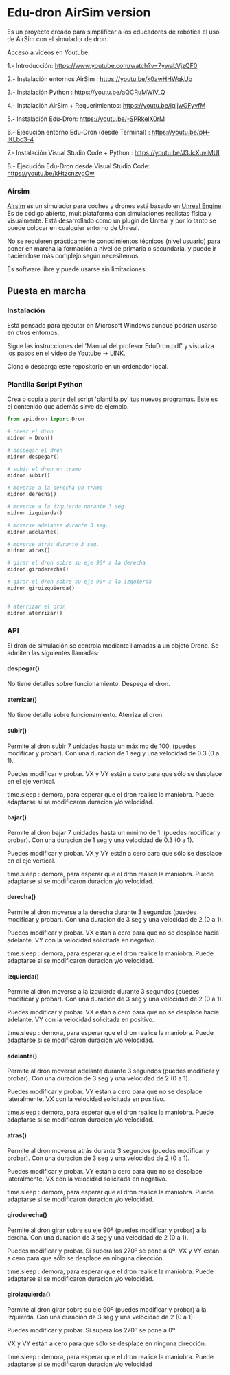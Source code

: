 # Edu-dron AirSim version
Es un proyecto creado para simplificar a los educadores de robótica el uso de AirSim con el simulador de dron.

Acceso a videos en Youtube:

 1.- Introducción: https://www.youtube.com/watch?v=7ywabVjzQF0
 
 2.- Instalación entornos AirSim : https://youtu.be/k0awHHWqkUo
 
 3.- Instalación Python : https://youtu.be/aQCRuMWiV_Q
 
 4.- Instalación AirSim + Requerimientos: https://youtu.be/igjjwGFyvfM
 
 5.- Instalación Edu-Dron: https://youtu.be/-SPRkelX0rM
 
 6.- Ejecución entorno Edu-Dron (desde Terminal) : https://youtu.be/pH-IKLbc3-4
 
 7.- Instalación Visual Studio Code + Python : https://youtu.be/J3JcXuviMUI
 
 8.- Ejecución Edu-Dron desde Visual Studio Code: https://youtu.be/kHtzcnzvgOw



### Airsim
[Airsim](https://github.com/microsoft/AirSim) es un simulador para coches y drones está basado en [Unreal Engine](https://www.unrealengine.com/).
Es de código abierto, multiplataforma con simulaciones realistas física y visualmente.
Está desarrollado como un plugin de Unreal y por lo tanto se puede colocar en cualquier entorno de Unreal.

No se requieren prácticamente conocimientos técnicos (nivel usuario) para poner en marcha la formación a nivel de primaria o secundaria,
y puede ir haciéndose más complejo según necesitemos.

Es software libre y puede usarse sin limitaciones.

## Puesta en marcha
### Instalación
Está pensado para ejecutar en Microsoft Windows aunque podrían usarse en otros entornos.

Sigue las instrucciones del 'Manual del profesor EduDron.pdf' y visualiza los pasos en el video de
Youtube -> LINK.

Clona o descarga este repositorio en un ordenador local.

### Plantilla Script Python

Crea o copia a partir del script 'plantilla.py' tus nuevos programas. Este es el contenido 
que además sirve de ejemplo.

```python
from api.dron import Dron

# crear el dron
midron = Dron()

# despegar el dron
midron.despegar()

# subir el dron un tramo
midron.subir()

# moverse a la derecha un tramo
midron.derecha()

# moverse a la izquierda durante 3 seg.
midron.izquierda()

# moverse adelante durante 3 seg.
midron.adelante()

# moverse atrás durante 3 seg.
midron.atras()

# girar el dron sobre su eje 90º a la derecha  
midron.giroderecha()

# girar el dron sobre su eje 90º a la izquierda  
midron.giroizquierda()


# aterrizar el dron
midron.aterrizar()
```

### API

El dron de simulación se controla mediante llamadas a un objeto Drone.
Se admiten las siguientes llamadas:

#### despegar()

No tiene detalles sobre funcionamiento. Despega el dron.

#### aterrizar()

No tiene detalle sobre funcionamiento. Aterriza el dron.

#### subir()

Permite al dron subir 7 unidades hasta un máximo de 100. (puedes modificar y probar). Con una duracion de 1 seg y una velocidad de 0.3 (0 a 1). 

Puedes modificar y probar. VX y VY están a cero para que sólo se desplace en el eje vertical.

time.sleep : demora, para esperar que el dron realice la maniobra. Puede adaptarse si se modificaron duracion y/o velocidad.

#### bajar()

Permite al dron bajar 7 unidades hasta un mínimo de 1. (puedes modificar y probar). Con una duracion de 1 seg y una velocidad de 0.3 (0 a 1). 

Puedes modificar y probar. VX y VY están a cero para que sólo se desplace en el eje vertical.

time.sleep : demora, para esperar que el dron realice la maniobra. Puede adaptarse si se modificaron duracion y/o velocidad.

#### derecha()

Permite al dron moverse a la derecha durante 3 segundos (puedes modificar y probar). Con una duracion de 3 seg y una velocidad de 2 (0 a 1). 

Puedes modificar y probar. VX están a cero para que no se desplace hacia adelante. VY con la velocidad solicitada en negativo.

time.sleep : demora, para esperar que el dron realice la maniobra. Puede adaptarse si se modificaron duracion y/o velocidad.

#### izquierda()

Permite al dron moverse a la izquierda durante 3 segundos (puedes modificar y probar). Con una duracion de 3 seg y una velocidad de 2 (0 a 1). 

Puedes modificar y probar. VX están a cero para que no se desplace hacia adelante. VY con la velocidad solicitada en positivo.

time.sleep : demora, para esperar que el dron realice la maniobra. Puede adaptarse si se modificaron duracion y/o velocidad.

#### adelante()

Permite al dron moverse adelante durante 3 segundos (puedes modificar y probar). Con una duracion de 3 seg y una velocidad de 2 (0 a 1). 

Puedes modificar y probar. VY están a cero para que no se desplace lateralmente. VX con la velocidad solicitada en positivo.

time.sleep : demora, para esperar que el dron realice la maniobra. Puede adaptarse si se modificaron duracion y/o velocidad.

#### atras()

Permite al dron moverse atrás durante 3 segundos (puedes modificar y probar). Con una duracion de 3 seg y una velocidad de 2 (0 a 1). 

Puedes modificar y probar. VY están a cero para que no se desplace lateralmente. VX con la velocidad solicitada en negativo.

time.sleep : demora, para esperar que el dron realice la maniobra. Puede adaptarse si se modificaron duracion y/o velocidad.

#### giroderecha()

Permite al dron girar sobre su eje 90º (puedes modificar y probar) a la dercha. Con una duracion de 3 seg y una velocidad de 2 (0 a 1). 

Puedes modificar y probar. Si supera los 270º se pone a 0º. VX y VY están a cero para que sólo se desplace en ninguna dirección.

time.sleep : demora, para esperar que el dron realice la maniobra. Puede adaptarse si se modificaron duracion y/o velocidad.

#### giroizquierda()

Permite al dron girar sobre su eje 90º (puedes modificar y probar) a la izquierda. Con una duracion de 3 seg y una velocidad de 2 (0 a 1). 

Puedes modificar y probar. Si supera los 270º se pone a 0º.

VX y VY están a cero para que sólo se desplace en ninguna dirección.

time.sleep : demora, para esperar que el dron realice la maniobra. Puede adaptarse si se modificaron duracion y/o velocidad




